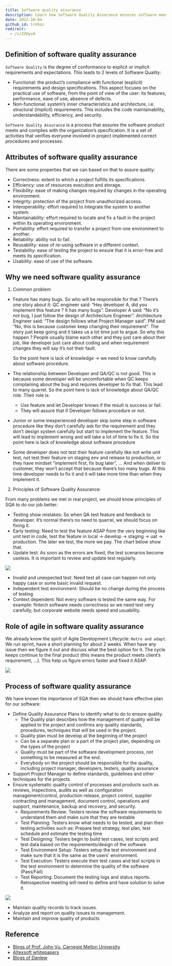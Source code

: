 ```yaml
---
title: Software quality assurance
description: Learn how Software Quality Assurance ensures software meets requirements through testing, planning, and process control to improve reliability, usability, and maintainability in development projects.
date: 2022-10-04
github_id: trkhoi
redirect:
  - /s/ZZHyvA
---
```


## Definition of software quality assurance

`Software Quality` is the degree of conformance to explicit or implicit requirements and expectations. This leads to 2 levels of Software Quality:

- Functional: the product’s compliance with functional (explicit) requirements and design specifications. This aspect focuses on the practical use of software, from the point of view of the user: its features, performance, ease of use, absence of defects.
- Non-functional: system’s inner characteristics and architecture, i.e. structural (implicit) requirements. This includes the code maintainability, understandability, efficiency, and security.

`Software Quality Assurance` is a process that assures the software product meets and complies with the organization’s specification. It is a set of activities that verifies everyone involved in project implemented correct procedures and processes.

## Attributes of software quality assurance

There are some properties that we can based on that to assure quality:

- Correctness: extent to which a project fulfills its specifications.
- Efficiency: use of resources execution and storage.
- Flexibility: ease of making changes required by changes in the operating environment.
- Integrity: protection of the project from unauthorized access.
- Interoperability: effort required to integrate the system to another system.
- Maintainability: effort required to locate and fix a fault in the project within its operating environment.
- Portability: effort required to transfer a project from one environment to another.
- Reliability: ability not to fail.
- Reusability: ease of re-using software in a different context.
- Testability: ease of testing the project to ensure that it is error-free and meets its specification.
- Usability: ease of use of the software.

## Why we need software quality assurance

1. Common problem

- Feature has many bugs. So who will be responsible for that ? There’s one story about it: QC engineer said: “Hey developer A, did you implement this feature ? It has many bugs”. Developer A said: “No it’s not bug, I just follow the design of Architecture Engineer”. Architecture Engineer said: “The design follows what Project Manager said”. PM said: “No, this is because customer keep changing their requirement”. The story just keep going and it takes us a lot time just to argue. So why this happen ? People usually blame each other and they just care about their job, like developer just care about coding and when requirement changes they will say it’s not their fault.

  So the point here is lack of knowledge → we need to know carefully about software procedure.

- The relationship between Developer and QA/QC is not good. This is because some developer will be uncomfortable when QC keeps complaining about the bug and requires developer to fix that. This lead to many quarrel.
  So the point here is lack of knowledge about QA/QC role. Their role is:
  - Use feature and let Developer knows if the result is success or fail.
  - They will assure that if Developer follows procedure or not.
- Junior or some inexperienced developer skip some step in software procedure like they don’t carefully ask for the requirement and they don’t design system carefully but start to implement the feature. This will lead to implement wrong and will take a lot of time to fix it.
  So the point here is lack of knowledge about software procedure
- Some developer does not test their feature carefully like not write unit test, not test their feature on staging env and release to production, or they have mindset “implement first, fix bug later”, … And when deliver to customer, they won’t accept that because there’s too many bugs. At this time developer needs to fix it and it will take more time than when they implement it.

2. Principles of Software Quality Assurance:

From many problems we met in real project, we should know principles of SQA to do our job better:

- Testing show mistakes: So when QA test feature and feedback to developer. It’s normal there’s no need to quarrel, we should focus on fixing it.
- Early testing: Need to test the feature ASAP from the very beginning like unit test in code, test the feature in local → develop → staging → uat → production. The later we test, the more we pay. The chart below show that.
- Update test: As soon as the errors are fixed, the test scenarios become useless. It is important to review and update test regularly.

![](assets/software-quality-assurance_errors-cost.webp)

- Invalid and unexpected test: Need test all case can happen not only happy case or some basic invalid request.
- Independent test environment: Should be no change during the process of testing
- Context dependent: Not every software is tested the same way. For example: fintech software needs correctness so we need test very carefully, but corporate website needs speed and usuability.

## Role of agile in software quality assurance

We already know the spirit of Agile Development Lifecycle: `Retro and adapt`. We run sprint, have a short planning for about 2 weeks. When have any issue then we figure it out and discuss what the best option for it. The cycle keeps continue to the final product (this means the product meets client’s requirement, …). This help us figure errors faster and fixed it ASAP.

![](assets/software-quality-assurance_agile.webp)

## Process of software quality assurance

We have known the importance of SQA then we should have effective plan for our software:

- Define Quality Assurance Plans to identify what to do to ensure quality.
  - The Quality plan describes how the management of quality will be applied to the project and confirms any quality standards, procedures, techniques that will be used in the project.
  - Quality plan must be develop at the beginning of the project
  - Can be a separate plan or a part of the project plan, depending on the types of the project
  - Quality must be part of the software development process, not something to be measured at the end.
  - Everybody on the project should be responsible for the quality, including project manager, developers, testers, quality assurance
- Support Project Manager to define standards, guidelines and other techniques for the projects
- Ensure systematic quality control of processes and products such as reviews, inspections, audits as well as configuration management/control, production release, project control, supplier contracting and management, document control, operations and support, maintenance, backup and recovery, and security.
  - Requirements Review: Testers review the software requirements to understand them and make sure that they are testable
  - Test Planning: Testers know what needs to be tested, and plan their testing activities such as: Prepare test strategy, test plan, test schedule and estimate the testing time
  - Test Designing: Testers begin to build test cases, test scripts and test data based on the requirements/design of the software
  - Test Environment Setup: Testers setup the test environment and make sure that it is the same as the users’ environment.
  - Test Execution: Testers execute their test cases and test scripts in the test environment to determine the quality of the software (Pass/Fail)
  - Test Reporting: Document the testing logs and status reports. Retrospective meeting will need to define and have solution to solve it.

![](assets/software-quality-assurance_the-stage-of-software-testing.webp)

- Maintain quality records to track issues.
- Analyze and report on quality issues to management.
- Maintain and improve quality of products

## Reference

- [Blogs of Prof. John Vu, Carnegie Mellon University](https://science-technology.vn/?s=chất+lượng+phần+mềm)
- [Altexsoft whitepapers](https://www.altexsoft.com/whitepapers/quality-assurance-quality-control-and-testing-the-basics-of-software-quality-management/)
- [Blogs of Danlew](https://blog.danlew.net/2022/06/22/maintaining-software-correctness/)
